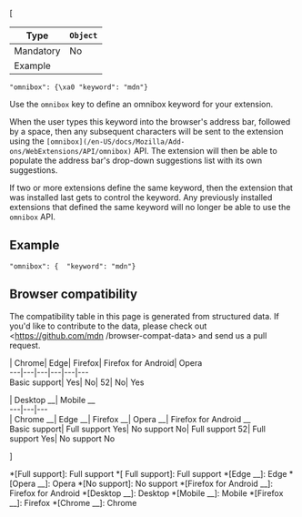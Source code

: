 [

Type| `Object`  
---|---  
Mandatory| No  
Example| 

    
    
    "omnibox": {\xa0 "keyword": "mdn"}

  


Use the `omnibox` key to define an omnibox keyword for your extension.



When the user types this keyword into the browser's address bar, followed by a
space, then any subsequent characters will be sent to the extension using the
`[omnibox](/en-US/docs/Mozilla/Add-ons/WebExtensions/API/omnibox)` API. The
extension will then be able to populate the address bar's drop-down
suggestions list with its own suggestions.



If two or more extensions define the same keyword, then the extension that was
installed last gets to control the keyword. Any previously installed
extensions that defined the same keyword will no longer be able to use the
`omnibox` API.



## Example



    
    
    "omnibox": {  "keyword": "mdn"}



## Browser compatibility



The compatibility table in this page is generated from structured data. If
you'd like to contribute to the data, please check out <https://github.com/mdn
/browser-compat-data> and send us a pull request.



| Chrome| Edge| Firefox| Firefox for Android| Opera  
---|---|---|---|---|---  
Basic support|  Yes|  No| 52|  No|  Yes  
  
| Desktop __| Mobile __  
---|---|---  
| Chrome __| Edge __| Firefox __| Opera __| Firefox for Android __  
Basic support|  Full support Yes| No support No| Full
support 52| Full support Yes| No support No  
  
]

  *[Full support]: Full support
  *[ Full support]: Full support
  *[Edge __]: Edge
  *[Opera __]: Opera
  *[No support]: No support
  *[Firefox for Android __]: Firefox for Android
  *[Desktop __]: Desktop
  *[Mobile __]: Mobile
  *[Firefox __]: Firefox
  *[Chrome __]: Chrome

